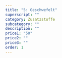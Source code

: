 ```yaml
---
title: "5: Geschwefelt"
superscript: ""
category: Zusatzstoffe
subcategory: ""
description: ""
price1: "50"
price2: ""
price3: ""
order: 1
---
```

